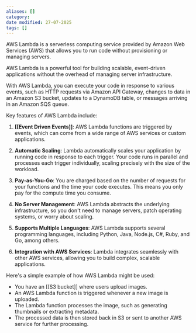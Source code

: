 ```yaml
---
aliases: []
category:
date modified: 27-07-2025
tags: []
---
```

AWS Lambda is a serverless computing service provided by Amazon Web Services (AWS) that allows you to run code without provisioning or managing servers. 

AWS Lambda is a powerful tool for building scalable, event-driven applications without the overhead of managing server infrastructure.

With AWS Lambda, you can execute your code in response to various events, such as HTTP requests via Amazon API Gateway, changes to data in an Amazon S3 bucket, updates to a DynamoDB table, or messages arriving in an Amazon SQS queue.

Key features of AWS Lambda include:

1. **[[Event Driven Events]]**: AWS Lambda functions are triggered by events, which can come from a wide range of AWS services or custom applications.

2. **Automatic Scaling**: Lambda automatically scales your application by running code in response to each trigger. Your code runs in parallel and processes each trigger individually, scaling precisely with the size of the workload.

3. **Pay-as-You-Go**: You are charged based on the number of requests for your functions and the time your code executes. This means you only pay for the compute time you consume.

4. **No Server Management**: AWS Lambda abstracts the underlying infrastructure, so you don't need to manage servers, patch operating systems, or worry about scaling.

5. **Supports Multiple Languages**: AWS Lambda supports several programming languages, including Python, Java, Node.js, C#, Ruby, and Go, among others.

6. **Integration with AWS Services**: Lambda integrates seamlessly with other AWS services, allowing you to build complex, scalable applications.

Here's a simple example of how AWS Lambda might be used:

- You have an [[S3 bucket]] where users upload images.
- An AWS Lambda function is triggered whenever a new image is uploaded.
- The Lambda function processes the image, such as generating thumbnails or extracting metadata.
- The processed data is then stored back in S3 or sent to another AWS service for further processing.